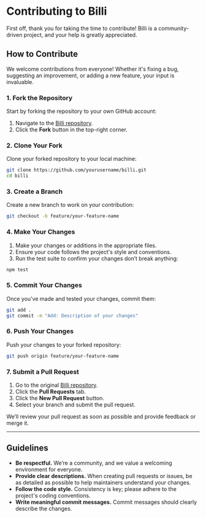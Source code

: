 # Contributing to Billi

First off, thank you for taking the time to contribute! Billi is a community-driven project, and your help is greatly appreciated.

## How to Contribute

We welcome contributions from everyone! Whether it's fixing a bug, suggesting an improvement, or adding a new feature, your input is invaluable.

### 1. Fork the Repository

Start by forking the repository to your own GitHub account:

1. Navigate to the [Billi repository](https://github.com/a0x-company/billi.live).
2. Click the **Fork** button in the top-right corner.

### 2. Clone Your Fork

Clone your forked repository to your local machine:

```bash
git clone https://github.com/yourusername/billi.git
cd billi
```

### 3. Create a Branch

Create a new branch to work on your contribution:

```bash
git checkout -b feature/your-feature-name
```

### 4. Make Your Changes

1. Make your changes or additions in the appropriate files.
2. Ensure your code follows the project's style and conventions.
3. Run the test suite to confirm your changes don’t break anything:

```bash
npm test
```

### 5. Commit Your Changes

Once you’ve made and tested your changes, commit them:

```bash
git add .
git commit -m "Add: Description of your changes"
```

### 6. Push Your Changes

Push your changes to your forked repository:

```bash
git push origin feature/your-feature-name
```

### 7. Submit a Pull Request

1. Go to the original [Billi repository](https://github.com/yourusername/billi).
2. Click the **Pull Requests** tab.
3. Click the **New Pull Request** button.
4. Select your branch and submit the pull request.

We’ll review your pull request as soon as possible and provide feedback or merge it.

---

## Guidelines

- **Be respectful.** We’re a community, and we value a welcoming environment for everyone.
- **Provide clear descriptions.** When creating pull requests or issues, be as detailed as possible to help maintainers understand your changes.
- **Follow the code style.** Consistency is key; please adhere to the project's coding conventions.
- **Write meaningful commit messages.** Commit messages should clearly describe the changes.
